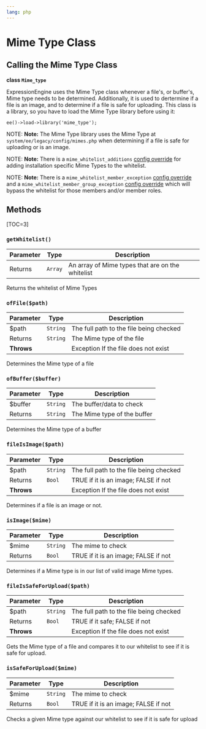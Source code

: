 ```yaml
---
lang: php
---
```


<!--
    This source file is part of the open source project
    ExpressionEngine User Guide (https://github.com/ExpressionEngine/ExpressionEngine-User-Guide)

    @link      https://expressionengine.com/
    @copyright Copyright (c) 2003-2020, Packet Tide, LLC (https://packettide.com)
    @license   https://expressionengine.com/license Licensed under Apache License, Version 2.0
-->

# Mime Type Class

## Calling the Mime Type Class

**class `Mime_type`**

ExpressionEngine uses the Mime Type class whenever a file's, or buffer's, Mime type needs to be determined. Additionally, it is used to dertermine if a file is an image, and to determine if a file is safe for uploading. This class is a library, so you have to load the Mime Type library before using it:

    ee()->load->library('mime_type');

NOTE: **Note:** The Mime Type library uses the Mime Type at `system/ee/legacy/config/mimes.php` when determining if a file is safe for uploading or is an image.

NOTE: **Note:** There is a `mime_whitelist_additions` [config override](general/system-configuration-overrides.md#mime_whitelist_additions) for adding installation specific Mime Types to the whitelist.

NOTE: **Note:** There is a `mime_whitelist_member_exception` [config override](general/system-configuration-overrides.md#mime_whitelist_member_exception) and a `mime_whitelist_member_group_exception` [config override](general/system-configuration-overrides.md#mime_whitelist_member_group_exception) which will bypass the whitelist for those members and/or member roles.

## Methods

[TOC=3]

### `getWhitelist()`

| Parameter | Type    | Description                                      |
| --------- | ------- | ------------------------------------------------ |
| Returns   | `Array` | An array of Mime types that are on the whitelist |

Returns the whitelist of Mime Types

### `ofFile($path)`

| Parameter  | Type     | Description                             |
| ---------- | -------- | --------------------------------------- |
| \$path     | `String` | The full path to the file being checked |
| Returns    | `String` | The Mime type of the file               |
| **Throws** |          | Exception If the file does not exist    |

Determines the Mime type of a file

### `ofBuffer($buffer)`

| Parameter | Type     | Description                 |
| --------- | -------- | --------------------------- |
| \$buffer  | `String` | The buffer/data to check    |
| Returns   | `String` | The Mime type of the buffer |

Determines the Mime type of a buffer

### `fileIsImage($path)`

| Parameter  | Type     | Description                             |
| ---------- | -------- | --------------------------------------- |
| \$path     | `String` | The full path to the file being checked |
| Returns    | `Bool`   | TRUE if it is an image; FALSE if not    |
| **Throws** |          | Exception If the file does not exist    |

Determines if a file is an image or not.

### `isImage($mime)`

| Parameter | Type     | Description                          |
| --------- | -------- | ------------------------------------ |
| \$mime    | `String` | The mime to check                    |
| Returns   | `Bool`   | TRUE if it is an image; FALSE if not |

Determines if a Mime type is in our list of valid image Mime types.

### `fileIsSafeForUpload($path)`

| Parameter  | Type     | Description                             |
| ---------- | -------- | --------------------------------------- |
| \$path     | `String` | The full path to the file being checked |
| Returns    | `Bool`   | TRUE if it safe; FALSE if not           |
| **Throws** |          | Exception If the file does not exist    |

Gets the Mime type of a file and compares it to our whitelist to see if it is safe for upload.

### `isSafeForUpload($mime)`

| Parameter | Type     | Description                          |
| --------- | -------- | ------------------------------------ |
| \$mime    | `String` | The mime to check                    |
| Returns   | `Bool`   | TRUE if it is an image; FALSE if not |

Checks a given Mime type against our whitelist to see if it is safe for upload
